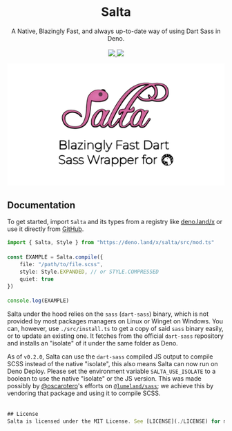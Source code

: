 <h1 align="center">
	Salta
</h1>
<p align="center">
	A Native, Blazingly Fast, and always up-to-date way of using Dart Sass in Deno. <br> <br>
	<a href="https://discord.gg/Nhvt7X84Hj">
		<img src="https://dcbadge.vercel.app/api/server/Nhvt7X84Hj">
	</a>	
	<a href="https://deno.land/x/salta">
		<img src="https://img.shields.io/badge/available%20on-deno.land/x-normal.svg?style=for-the-badge&logo=deno&color=blue">
	</a>
</p>

![The Salta Banner](./branding/salta_banner.png)

## Documentation
To get started, import `Salta` and its types from a registry like [deno.land/x](https://deno.land/x/salta) or use it directly from [GitHub](https://raw.githubusercontent.com/lukeed/salta/master/mod.ts).

```ts
import { Salta, Style } from "https://deno.land/x/salta/src/mod.ts"

const EXAMPLE = Salta.compile({
	file: "/path/to/file.scss",
	style: Style.EXPANDED, // or STYLE.COMPRESSED
	quiet: true
})

console.log(EXAMPLE)
```

Salta under the hood relies on the `sass` (`dart-sass`) binary, which is not provided by most packages managers on Linux or Winget on Windows. You can, however, use `./src/install.ts` to get a copy of said `sass` binary easily, or to update an existing one. It fetches from the official `dart-sass` repository and installs an "isolate" of it under the same folder as Deno.

As of `v0.2.0`, Salta can use the `dart-sass` compiled JS output to compile SCSS instead of the native "isolate", this also means Salta can now run on Deno Deploy. Please set the environment variable `SALTA_USE_ISOLATE` to a boolean to use the native "isolate" or the JS version. This was made possibly by [@oscarotero](https://github.com/oscarotero)'s efforts on [`@lumeland/sass`](https://www.npmjs.com/package/@lumeland/sass); we achieve this by vendoring that package and using it to compile SCSS.

```ts

## License
Salta is licensed under the MIT License. See [LICENSE](./LICENSE) for more information.
